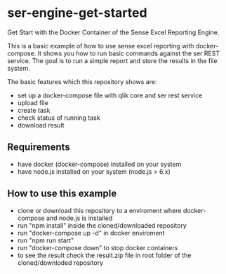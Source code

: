 # ser-engine-get-started
Get Start with the Docker Container of the Sense Excel Reporting Engine.

This is a basic example of how to use sense excel reporting with docker-compose. It shows you how to run basic commands against the ser REST service. The goal is to run a simple report and store the results in the file system.

The basic features which this repository shows are:
- set up a docker-compose file with qlik core and ser rest service 
- upload file
- create task
- check status of running task
- download result


## Requirements
- have docker (docker-compose) installed on your system
- have node.js installed on your system (node.js > 6.x)


## How to use this example
- clone or download this repository to a enviroment where docker-compose and node.js is installed
- run "npm install" inside the cloned/downloaded repository
- run "docker-compose up -d" in docker enviroment
- run "npm run start"
- run "docker-compose down" to stop docker containers
- to see the result check the result.zip file in root folder of the cloned/downloded repository
